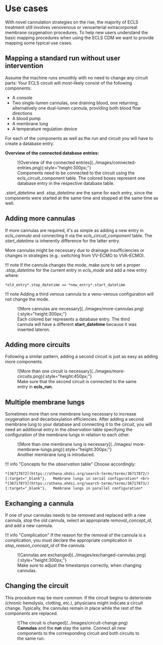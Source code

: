 # Use cases

With novel cannulation strategies on the rise, the majority of ECLS
treatment still involves venovenous or venoarterial extracorporeal
membrane oxygenation procedures. To help new users understand the basic
mapping procedures when using the ECLS CDM we want to provide mapping
some typical use cases.

## Mapping a standard run without user intervention

Assume the machine runs smoothly with no need to change any circuit parts:
Your ECLS circuit will most-likely consist of the following components:

- A console
- Two single-lumen cannulas, one draining blood, one returning; alternatively
  one dual-lumen cannula, providing both blood flow directions
- A blood pump
- A membrane lung
- A temperature regulation device

For each of the components as well as the run and circuit you will have
to create a database entry.

**Overview of the connected database entries:**

<figure markdown="span">
  ![Overview of the connected entries](../images/connected-entries.png){:style="height:300px;"}
  <figcaption>Components need to be connected to the circuit
  using the ecls_circuit_component table. The colored boxes represent
  one database entry in the respective database table.</figcaption>
</figure>

_.start_datetime_ and _.stop_datetime_ are the same for each entry, since
the components were started at the same time and stopped at the same time
as well.

## Adding more cannulas

If more cannulas are required, it's as simple as adding
a new entry in _ecls_cannula_ and connecting it via the _ecls_circuit_component_
table. The _start_datetime_ is inherently difference for the latter entry.

More cannulas might be necessary due to drainage insufficiencies or changes
in strategies (e.g.: switching from VV-ECMO to VVA-ECMO).

!!! note
If the cannula changes the mode, make sure to set a proper _.stop_datetime_
for the current entry in _ecls_mode_ and add a new entry where:

    *old_entry*.stop_datetime == *new_entry*.start_datetime

!!! note
Adding a third venous cannula to a veno-venous configuration will not
change the mode.

<figure markdown="span">
![More cannulas are necessary](../images/more-cannulas.png){:style="height:300px;"}
<figcaption>Each colored bar represents a database entry. The third cannula
will have a different <b>start_datetime</b> because it was inserted lateron.
</figcaption>
</figure>

## Adding more circuits

Following a similar pattern, adding a second circuit is just as easy as
adding more components.

<figure markdown="span">
![More than one circuit is necessary](../images/more-circuits.png){:style="height:450px;"}
<figcaption>Make sure that the second circuit is connected to the same entry in <b>ecls_run</b>.</figcaption>
</figure>

## Multiple membrane lungs

Sometimes more than one membrane lung necessary to increase oxygenation
and decarboxylation efficiencies. After adding a second membrane lung to
your database and connecting it to the circuit, you will need an additional
entry in the _observation_ table specifying the configuration of the
membrane lungs in relation to each other.

<figure markdown="span">
![More than one membrane lung is necessary](../images/
more-membrane-lungs.png){:style="height:300px;"}
<figcaption>Another membrane lung is introduced.</figcaption>
</figure>

!!! info "Concepts for the _observation_ table"
Choose accordingly:

    *[36717872](https://athena.ohdsi.org/search-terms/terms/36717872/){:target="_blank"},	Membrane lungs in serial configuration* <br>
    *[36717873](https://athena.ohdsi.org/search-terms/terms/36717873/){:target="_blank"},	Membrane lungs in parallel configuration*

## Exchanging a cannula

If one of your cannulas needs to be removed and replaced with a new cannula,
stop the old cannula, select an appropriate _removal_concept_id_, and add a new cannula.

!!! info "Complication"
If the reason for the removal of the cannula
is a complication, you must declare the appropriate complication in
_stop_reason_concept_id_ of the cannula.

<figure markdown="span">
![Cannulas are exchanged](../images/exchanged-cannulas.png){:style="height:300px;"}
<figcaption>Make sure to adjust the timestamps correctly, when changing cannulas.</figcaption>
</figure>

## Changing the circuit

This procedure may be more common. If the circuit begins to deteriorate (chronic hemolysis, clotting, etc.), physicians might indicate a circuit change. Typically, the cannulas remain in place while the rest of the components are replaced.

<figure markdown="span">
![The circuit is changed](../images/circuit-change.png)
<figcaption><b>Cannulas</b> and the <b>run</b> stay the same. Connect all new components to the corresponding circuit and both circuits to the same run.</figcaption>
</figure>
